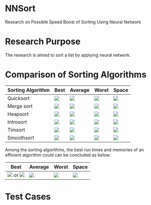 # NNSort

Research on Possible Speed Boost of Sorting Using Neural Network

# Research Purpose

The research is aimed to sort a list by applying neural network.

# Comparison of Sorting Algorithms 
|Sorting Algorithm|Best|Average|Worst|Space|
|---|---|---|---|---|
|Quicksort|![](https://wikimedia.org/api/rest_v1/media/math/render/svg/560dfdce0353a330e03e4b3e0b7ca6e484bb40fb)|![](https://wikimedia.org/api/rest_v1/media/math/render/svg/560dfdce0353a330e03e4b3e0b7ca6e484bb40fb)|![](https://wikimedia.org/api/rest_v1/media/math/render/svg/ac9810bbdafe4a6a8061338db0f74e25b7952620)|![](https://wikimedia.org/api/rest_v1/media/math/render/svg/a601995d55609f2d9f5e233e36fbe9ea26011b3b)
|Merge sort|![](https://wikimedia.org/api/rest_v1/media/math/render/svg/560dfdce0353a330e03e4b3e0b7ca6e484bb40fb)|![](https://wikimedia.org/api/rest_v1/media/math/render/svg/560dfdce0353a330e03e4b3e0b7ca6e484bb40fb)|![](https://wikimedia.org/api/rest_v1/media/math/render/svg/560dfdce0353a330e03e4b3e0b7ca6e484bb40fb)|![](https://wikimedia.org/api/rest_v1/media/math/render/svg/a601995d55609f2d9f5e233e36fbe9ea26011b3b)
|Heapsort|![](https://wikimedia.org/api/rest_v1/media/math/render/svg/a601995d55609f2d9f5e233e36fbe9ea26011b3b)|![](https://wikimedia.org/api/rest_v1/media/math/render/svg/560dfdce0353a330e03e4b3e0b7ca6e484bb40fb)|![](https://wikimedia.org/api/rest_v1/media/math/render/svg/560dfdce0353a330e03e4b3e0b7ca6e484bb40fb)|![](https://wikimedia.org/api/rest_v1/media/math/render/svg/92d98b82a3778f043108d4e20960a9193df57cbf)
|Introsort|![](https://wikimedia.org/api/rest_v1/media/math/render/svg/560dfdce0353a330e03e4b3e0b7ca6e484bb40fb)|![](https://wikimedia.org/api/rest_v1/media/math/render/svg/560dfdce0353a330e03e4b3e0b7ca6e484bb40fb)|![](https://wikimedia.org/api/rest_v1/media/math/render/svg/560dfdce0353a330e03e4b3e0b7ca6e484bb40fb)|![](https://wikimedia.org/api/rest_v1/media/math/render/svg/317ab5292da7c7935aec01a570461fe0613b21d5)
|Timsort|![](https://wikimedia.org/api/rest_v1/media/math/render/svg/a601995d55609f2d9f5e233e36fbe9ea26011b3b)|![](https://wikimedia.org/api/rest_v1/media/math/render/svg/560dfdce0353a330e03e4b3e0b7ca6e484bb40fb)|![](https://wikimedia.org/api/rest_v1/media/math/render/svg/560dfdce0353a330e03e4b3e0b7ca6e484bb40fb)|![](https://wikimedia.org/api/rest_v1/media/math/render/svg/a601995d55609f2d9f5e233e36fbe9ea26011b3b)
|Smoothsort|![](https://wikimedia.org/api/rest_v1/media/math/render/svg/a601995d55609f2d9f5e233e36fbe9ea26011b3b)|![](https://wikimedia.org/api/rest_v1/media/math/render/svg/560dfdce0353a330e03e4b3e0b7ca6e484bb40fb)|![](https://wikimedia.org/api/rest_v1/media/math/render/svg/560dfdce0353a330e03e4b3e0b7ca6e484bb40fb)|![](https://wikimedia.org/api/rest_v1/media/math/render/svg/92d98b82a3778f043108d4e20960a9193df57cbf)

Among the sorting algorithms, the best run times and memories of an efficient algorithm could can be concluded as below:

|Best|Average|Worst|Space|
|---|---|---|---|
|![](https://wikimedia.org/api/rest_v1/media/math/render/svg/a601995d55609f2d9f5e233e36fbe9ea26011b3b) or ![](https://wikimedia.org/api/rest_v1/media/math/render/svg/560dfdce0353a330e03e4b3e0b7ca6e484bb40fb)|![](https://wikimedia.org/api/rest_v1/media/math/render/svg/560dfdce0353a330e03e4b3e0b7ca6e484bb40fb)|![](https://wikimedia.org/api/rest_v1/media/math/render/svg/560dfdce0353a330e03e4b3e0b7ca6e484bb40fb)|![](https://wikimedia.org/api/rest_v1/media/math/render/svg/92d98b82a3778f043108d4e20960a9193df57cbf)


# Test Cases



